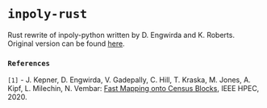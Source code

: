 # `inpoly-rust`

Rust rewrite of inpoly-python written by D. Engwirda and K. Roberts.
Original version can be found [here](https://github.com/dengwirda/inpoly-python/).

### `References`

`[1]` - J. Kepner, D. Engwirda, V. Gadepally, C. Hill, T. Kraska, M. Jones, A. Kipf, L. Milechin, N. Vembar: <a href="https://arxiv.org/abs/2005.03156">Fast Mapping onto Census Blocks</a>, IEEE HPEC, 2020.

